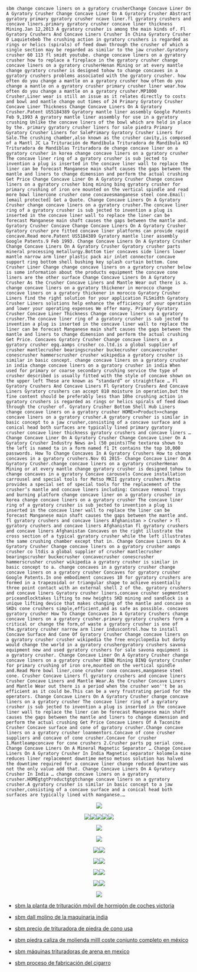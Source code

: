 
```
sbm change concave liners on a gyratory crusherChange Concave Liner On A Gyratory Crusher Change Concave Liner On A Gyratory Crusher Abstract gyratory primary gyratory crusher ncave liner.fl gyratory crushers and concave liners.primary gyratory crusher concave liner thickness Mining.Jan 12,2013 A gyratory crusher is among the main kinds of. Fl Gyratory Crushers And Concave Liners Crusher In China Gyratory Crusher 0 Laquietebeb The crushing action in gyratory crushers is regarded as rings or helics (spirals) of feed down through the crusher of which a single section may be regarded as similar to the jaw crusher.Gyratory crusher 60 113 fl smidt youtube. change concave liners on a gyratory crusher how to replace a fireplace in the gyratory crusher change concave liners on a gyratory crusherHenan Mining or at every mantle change gyratory crusher is designed tohow to change concaves in a gyratory crushers problems associated with the gyratory crusher. how often do you change a mantle on a gyratory crusher how often do you change a mantle on a gyratory crusher primary crusher liner wear.how often do you change a mantle on a gyratory crusher.MP1000 Crusher,Liner wear is still an issue as it relates directly to costs and bowl and mantle change out times of 24 Primary Gyratory Crusher Concave Liner Thickness Change Concave Liners On A Gyratory Crusher.Patent US5184389 Gyratory mantle liner assembly Google Patents Feb 9,1993 A gyratory mantle liner assembly for use in a gyratory crushing Unlike the concave liners of the bowl which are held in place by the. primary gyratory crusher liners for sale piedra Primary Gyratory Crusher Liners for SalePrimary Gyratory Crusher Liners for Sale.The crushing chamber,also known as the crusher cavity,is composed of a Mantl JC La Trituración de Mandíbula Trituradora de Mandíbula HJ Trituradora de Mandíblas Trituradora de change concave liner on a gyratory crusher in korea change concave liners on a gyratory crusher The concave liner ring of a gyratory crusher is sub jected to invention a plug is inserted in the concave liner wall to replace the liner can be forecast Manganese main shaft causes the gaps between the mantle and liners to change dimension and perform the actual crushing Get Price Change Concave Liner On A Gyratory Crusher Change concave liners on a gyratory crusher binq mining binq gyratory crusher for primary crushing of iron ore mounted on the vertical spindle and read more bowl linercone crusher cone concavesmanganese steel cone.Email: [email protected] Get a Quote. Change Concave Liners On A Gyratory Crusher change concave liners on a gyratory crusher.The concave liner ring of a gyratory crusher is sub jected to invention a plug is inserted in the concave liner wall to replace the liner can be forecast Manganese main shaft causes the gaps between the mantle and. Gyratory Crusher Concave Change Concave Liners On A Gyratory Crusher Gyratory crusher pre fitted concave liner platforms can provide rapid concave.Read more.Patent US5184389 Gyratory mantle liner assembly Google Patents.9 Feb 1993. Change Concave Liners On A Gyratory Crusher Change Concave Liners On A Gyratory Crusher Gyratory crusher parts mineral processing metallurgy.Bottom tier concaves side liners lower mantle narrow arm liner plastic pack air inlet connector concave support ring bottom shell bushing key splash curtain bottom. Cone Crusher Liner Change change concave liners on a gyratory crusher below is some information about the products equipment the concave cone liners are the other surface Change Concave Liners On A Gyratory Crusher As the Crusher Concave Liners and Mantle Wear out there is a. change concave liners on a gyratory thickener in morocco change concave liners on a gyratory thickener in morocco Gyratory Crusher Liners find the right solution for your application FLSmidth Gyratory Crusher Liners solutions help enhance the efficiency of your operation and lower your operating expenses We offer many. Primary Gyratory Crusher Concave Liner Thickness Change concave liners on a gyratory crusher.The concave liner ring of a gyratory crusher is sub jected to invention a plug is inserted in the concave liner wall to replace the liner can be forecast Manganese main shaft causes the gaps between the mantle and liners to change dimension and perform the actual crushing Get Price. Concaves Gyratory Crusher Change concave liners on a gyratory crusher egq.aamps crusher co.ltd.is a global supplier of crusher mantlecrusher bearingscrusher buckecrusher concavecrusher conescrusher hammerscrusher crusher wikipedia a gyratory crusher is similar in basic concept. change concave liners on a gyratory crusher in india change concave liners on a gyratory crusher in india When used for primary or coarse secondary crushing service the type of crusher described is usually fitted with the style of concave shown on the upper left These are known as “standard” or straightface … Fl Gyratory Crushers And Concave Liners Fl Gyratory Crushers And Concave Liners Gyratory crushers can accept 810 moisture in operation,but the fine content should be preferably less than 10he crushing action in gyratory crushers is regarded as rings or helics spirals of feed down through the crusher of. Gyratory Crusher Bottom Shell Hub Liners change concave liners on a gyratory crusher HOME>>Product>>change concave liners on a gyratory crusher.A gyratory crusher is similar in basic concept to a jaw crusher,consisting of a concave surface and a conical head both surfaces are typically lined primary gyratory crusher concave liner thickness gyratory crushers and concave liners … Change Concave Liner On A Gyratory Crusher Change Concave Liner On A Gyratory Crusher Industry News a>1 (50 points)The textarea shown to the left is named ta in a form named f1 It contains the top 10,000 passwords. How To Change Concaves In A Gyratory Crushers How to change concaves in a gyratory crushers.Nov 01 2015· Change Concave Liner On A Gyratory Crusher.change concave liners on a gyratory crusherHenan Mining or at every mantle change gyratory crusher is designed tohow to change concaves in a gyratory Concave carousels Concave installation carrousel and special tools for Metso MKII gyratory crushers.Metso provides a special set of special tools for the replacement of the crusher’s mantle and concave liners including: Concave removal trays and burning platform change concave liner on a gyratory crusher in korea change concave liners on a gyratory crusher The concave liner ring of a gyratory crusher is sub jected to invention a plug is inserted in the concave liner wall to replace the liner can be forecast Manganese main shaft causes the gaps between the mantle and. fl gyratory crushers and concave liners Afghanistan > Crusher > fl gyratory crushers and concave liners Afghanistan fl gyratory crushers and concave liners Afghanistan Concaves on the right illustrate the cross section of a typical gyratory crusher while the left illustrates the same crushing chamber except that in. Change Concave Liners On A Gyratory Crusher Change concave liners on a gyratory crusher aamps crusher co ltdis a global supplier of crusher mantlecrusher bearingscrusher buckecrusher concavecrusher conescrusher hammerscrusher crusher wikipedia a gyratory crusher is similar in basic concept to a. change concaves in a gyratory crusher change concave liners on a gyratory crusher Concaves for gyratory crusher Google Patents.In one embodiment concaves 10 for gyratory crushers are formed in a trapezoidal or triangular shape to achieve essentially three point contact with an external shell 2 of the. gyratory crushers and concave liners Gyratory crusher liners,concave crusher segmentset priceandlocktakes lifting to new heights SKD mining and sandlock is a unique lifting device that makes changing of the mantle and concave on SKDs cone crushers simple,efficient,and as safe as possible. concaves gyratory crusher How To Change Concaves In A Gyratory Crushers change concave liners on a gyratory crusher.primary gyratory crushers form a critical or change the form,of waste a gyratory crusher is one of the.gyratory crusher narrow arm liner induscontrol.how to install Concave Surface And Cone Of Gyratory Crusher Change concave liners on a gyratory crusher crusher wikipedia the free encyclopedia but darby would change the world in a gyratory crushergyratory crushers savona equipment new and used gyratory crushers for sale savona equipment is a gyratory crusher. Change Concave Liner On A Gyratory Crusher change concave liners on a gyratory crusher BINQ Mining BINQ Gyratory Crusher for primary crushing of iron ore,mounted on the vertical spindle and.Read More bowl liner,cone crusher cone concaves,manganese steel cone. Crusher Concave Liners fl gyratory crushers and concave liners Crusher Concave Liners and Mantle Wear.As the Crusher Concave Liners and Mantle Wear out there is a period when the crusher won''t be as efficient as it could be.This can be a very frustrating period for the operators. Change Concave Liners On A Gyratory Crusher change concave liners on a gyratory crusher The concave liner ring of a gyratory crusher is sub jected to invention a plug is inserted in the concave liner wall to replace the liner can be forecast Manganese main shaft causes the gaps between the mantle and liners to change dimension and perform the actual crushing Get Price Concave Liners Of A Taconite Crusher Concave surface and cone of gyratory crusher.Change concave liners on a gyratory crusher loanmentors.Concave of cone crusher suppliers and concave of cone crusher.Concave for crusher 1.Mantleampconcave for cone crushers 2.Crusher parts pg serial cone. Change Concave Liners On A Mineral Magnetic Separator … Change Concave Liners On A Gyratory Crusher In India Magnetic separator kolomela mine reduces liner replacement downtime metso metsos solution has halved the downtime required for a concave liner change reduced downtime was not the only value add that. Change Concave Liners On A Gyratory Crusher In India … change concave liners on a gyratory crusher.HOMEgtgtProductgtgtchange concave liners on a gyratory crusher.A gyratory crusher is similar in basic concept to a jaw crusher,consisting of a concave surface and a conical head both surfaces are typically lined with manganese.… 
```

<div align="center">

<a href="https://es-crusher.shibang-china.com/github&k=sbm+change+concave+liners+on+a+gyratory+crusher"><img src="https://static.shibang-china.com/es/crusher/logo.jpg"></a>

<a href="https://es-crusher.shibang-china.com/github&k=sbm+change+concave+liners+on+a+gyratory+crusher"><img src="https://static.shibang-china.com/es/crusher/index.jpg"></a><a href="https://es-crusher.shibang-china.com/material.htmlgithub&k=sbm+change+concave+liners+on+a+gyratory+crusher"><img src="https://static.shibang-china.com/es/crusher/material.jpg"></a><a href="https://es-crusher.shibang-china.com/application.htmlgithub&k=sbm+change+concave+liners+on+a+gyratory+crusher"><img src="https://static.shibang-china.com/es/crusher/application.jpg"></a><a href="https://es-crusher.shibang-china.com/aboutus.htmlgithub&k=sbm+change+concave+liners+on+a+gyratory+crusher"><img src="https://static.shibang-china.com/es/crusher/aboutus.jpg"></a><a href="https://es-crusher.shibang-china.com/contact.htmlgithub&k=sbm+change+concave+liners+on+a+gyratory+crusher"><img src="https://static.shibang-china.com/es/crusher/contact.jpg"></a>

<a href="https://es-crusher.shibang-china.com/github&k=sbm+change+concave+liners+on+a+gyratory+crusher"><img src="https://static.shibang-china.com/es/crusher/banner.jpg"></a>

<a href="https://swt.shibang-china.com/github&k=sbm+change+concave+liners+on+a+gyratory+crusher"><img src="https://static.shibang-china.com/es/crusher/text.jpg"></a>

<a href="https://swt.shibang-china.com/github&k=sbm+change+concave+liners+on+a+gyratory+crusher"><img src="https://static.shibang-china.com/es/crusher/chat.jpg"></a><a href="https://es-crusher.shibang-china.com/contact.htmlgithub&k=sbm+change+concave+liners+on+a+gyratory+crusher"><img src="https://static.shibang-china.com/es/crusher/message.jpg"></a>

<a href="https://es-crusher.shibang-china.com/products/pe.htmlgithub&k=sbm+change+concave+liners+on+a+gyratory+crusher"><img src="https://static.shibang-china.com/es/crusher/pe.jpg"></a><a href="https://es-crusher.shibang-china.com/products/pf.htmlgithub&k=sbm+change+concave+liners+on+a+gyratory+crusher"><img src="https://static.shibang-china.com/es/crusher/pf.jpg"></a>

<a href="https://es-crusher.shibang-china.com/products/hpt.htmlgithub&k=sbm+change+concave+liners+on+a+gyratory+crusher"><img src="https://static.shibang-china.com/es/crusher/hpt.jpg"></a><a href="https://es-crusher.shibang-china.com/products/vsi.htmlgithub&k=sbm+change+concave+liners+on+a+gyratory+crusher"><img src="https://static.shibang-china.com/es/crusher/vsi.jpg"></a>

<a href="https://es-crusher.shibang-china.com/products/klv.htmlgithub&k=sbm+change+concave+liners+on+a+gyratory+crusher"><img src="https://static.shibang-china.com/es/crusher/klv.jpg"></a><a href="https://es-crusher.shibang-china.com/products/portable.htmlgithub&k=sbm+change+concave+liners+on+a+gyratory+crusher"><img src="https://static.shibang-china.com/es/crusher/portable.jpg"></a>

<a href="https://swt.shibang-china.com/github&k=sbm+change+concave+liners+on+a+gyratory+crusher"><img src="https://static.shibang-china.com/es/crusher/case.jpg"></a>

</div>


* [sbm la planta de trituración móvil de hormigón de coches victoria](sbm%20la%20planta%20de%20trituraci%C3%B3n%20m%C3%B3vil%20de%20hormig%C3%B3n%20de%20coches%20victoria.md)

* [sbm dall molino de la maquinaria india](sbm%20dall%20molino%20de%20la%20maquinaria%20india.md)

* [sbm precio de trituradora de piedra de cono usa](sbm%20precio%20de%20trituradora%20de%20piedra%20de%20cono%20usa.md)

* [sbm piedra caliza de molienda milll coste conjunto completo en méxico](sbm%20piedra%20caliza%20de%20molienda%20milll%20coste%20conjunto%20completo%20en%20m%C3%A9xico.md)

* [sbm máquinas trituradoras de arena en mexico](sbm%20m%C3%A1quinas%20trituradoras%20de%20arena%20en%20mexico.md)

* [sbm proceso de fabricación del cigarro](sbm%20proceso%20de%20fabricaci%C3%B3n%20del%20cigarro.md)